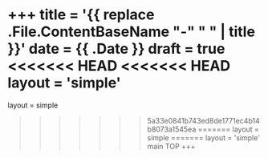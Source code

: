 +++
title = '{{ replace .File.ContentBaseName "-" " " | title }}'
date = {{ .Date }}
draft = true
<<<<<<< HEAD
<<<<<<< HEAD
layout = 'simple'
=======
layout = simple
>>>>>>> 5a33e0841b743ed8de1771ec4b14b8073a1545ea
=======
layout = simple
=======
layout = 'simple'
>>>>>>> main
>>>>>>> TOP
+++
